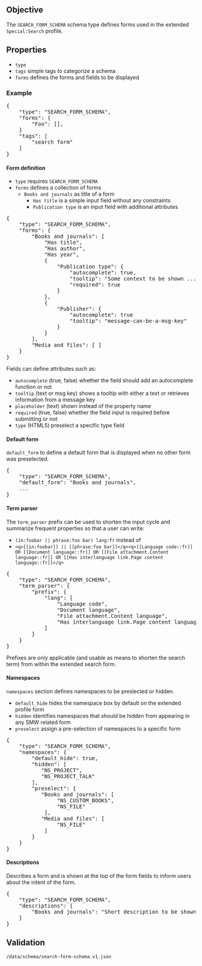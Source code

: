 ## Objective

The `SEARCH_FORM_SCHEMA` schema type defines forms used in the extended `Special:Search` profile.

## Properties

- `type`
- `tags` simple tags to categorize a schema
- `forms` defines the forms and fields to be displayed

### Example

<pre>
{
    "type": "SEARCH_FORM_SCHEMA",
    "forms": {
        "Foo": [],
    }
    "tags": [
        "search form"
    ]
}
</pre>

#### Form definition

- `type` requires `SEARCH_FORM_SCHEMA`
- `forms` defines a collection of forms
  - `Books and journals` as title of a form
    - `Has title` is a simple input field without any constraints
    - `Publication type` is an input field with additional attributes

<pre>
{
    "type": "SEARCH_FORM_SCHEMA",
    "forms": {
        "Books and journals": [
            "Has title",
            "Has author",
            "Has year",
            {
                "Publication type": {
                    "autocomplete": true,
                    "tooltip": "Some context to be shown ...",
                    "required": true
                }
            },
            {
                "Publisher": {
                    "autocomplete": true
                    "tooltip": "message-can-be-a-msg-key"
                }
            }
        ],
        "Media and files": [ ]
    }
}
</pre>

Fields can define attributes such as:

- `autocomplete` (true, false) whether the field should add an autocomplete function or not
- `tooltip` (text or msg key) shows a tooltip with either a text or retrieves information from a message key
- `placeholder` (text) shown instead of the property name
- `required` (true, false) whether the field input is required before submitting or not
- `type` (HTML5) preselect a specific type field

#### Default form

`default_form` to define a default form that is displayed when no other form was preselected.

<pre>
{
    "type": "SEARCH_FORM_SCHEMA",
    "default_form": "Books and journals",
    ...
}
</pre>

#### Term parser

The `term_parser` prefix can be used to shorten the input cycle and summarize frequent properties so that a user can write:
 - `(in:foobar || phrase:foo bar) lang:fr` instead of
 - `<q>[[in:foobar]] || [[phrase:foo bar]]</q><q>[[Language code::fr]] OR [[Document language::fr]] OR [[File attachment.Content language::fr]] OR [[Has interlanguage link.Page content language::fr]]</q>`

<pre>
{
    "type": "SEARCH_FORM_SCHEMA",
    "term_parser": {
        "prefix": {
            "lang": [
                "Language code",
                "Document language",
                "File attachment.Content language",
                "Has interlanguage link.Page content language"
            ]
        }
    }
}
</pre>

Prefixes are only applicable (and usable as means to shorten the search term) from within the extended search form.

#### Namespaces

`namespaces` section defines namespaces to be preslected or hidden.

- `default_hide` hides the namespace box by default on the extended profile form
- `hidden` identifies namespaces that should be hidden from appearing in any SMW related form
- `preselect` assign a pre-selection of namespaces to a specific form

<pre>
{
    "type": "SEARCH_FORM_SCHEMA",
    "namespaces": {
        "default_hide": true,
        "hidden": [
           "NS_PROJECT",
           "NS_PROJECT_TALK"
        ],
        "preselect": {
           "Books and journals": [
                "NS_CUSTOM_BOOKS",
                "NS_FILE"
            ],
           "Media and files": [
                "NS_FILE"
            ]
        }
    }
}
</pre>

#### Descriptions

Describes a form and is shown at the top of the form fields to inform users about the intent of
the form.

<pre>
{
    "type": "SEARCH_FORM_SCHEMA",
    "descriptions": {
        "Books and journals": "Short description to be shown on top of a selected form"
    }
}
</pre>

## Validation

`/data/schema/search-form-schema.v1.json`
